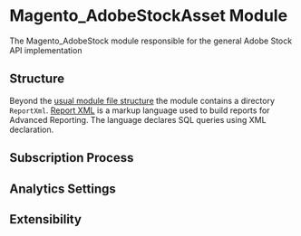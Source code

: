 # Magento_AdobeStockAsset Module

The Magento_AdobeStock module responsible for the general Adobe Stock API implementation

## Structure

Beyond the [usual module file structure](https://devdocs.magento.com/guides/v2.2/architecture/archi_perspectives/components/modules/mod_intro.html) the module contains a directory `ReportXml`.
[Report XML](https://devdocs.magento.com/guides/v2.2/advanced-reporting/report-xml.html) is a markup language used to build reports for Advanced Reporting.
The language declares SQL queries using XML declaration.

## Subscription Process

## Analytics Settings

## Extensibility

